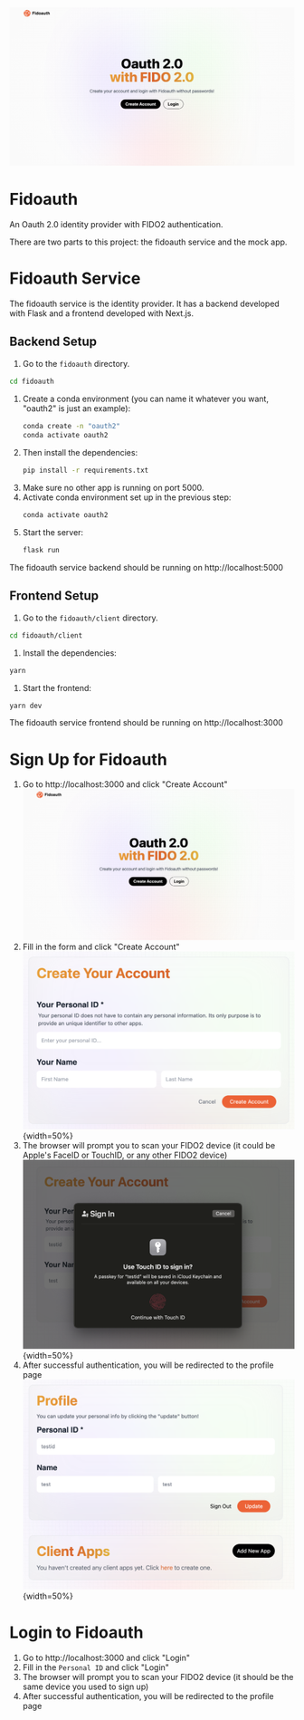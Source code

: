 
![image](./public/images/landing_page.png)

# Fidoauth

An Oauth 2.0 identity provider with FIDO2 authentication.


There are two parts to this project: the fidoauth service and the mock app.

# Fidoauth Service
The fidoauth service is the identity provider. It has a backend developed with Flask and a frontend developed with Next.js.

## Backend Setup
1. Go to the `fidoauth` directory.
``` bash
cd fidoauth
```

1. Create a conda environment (you can name it whatever you want, "oauth2" is just an example):
    ``` bash 
    conda create -n "oauth2"
    conda activate oauth2
    ```
1. Then install the dependencies:
    ``` bash 
    pip install -r requirements.txt
    ```
1. Make sure no other app is running on port 5000. 
1. Activate conda environment set up in the previous step:
    ``` bash 
    conda activate oauth2
    ```
1. Start the server:
    ``` bash 
    flask run
    ```
The fidoauth service backend should be running on http://localhost:5000

## Frontend Setup
1. Go to the `fidoauth/client` directory.
``` bash
cd fidoauth/client
```

1. Install the dependencies:
``` bash
yarn
```

1. Start the frontend:
``` bash
yarn dev
```

The fidoauth service frontend should be running on http://localhost:3000

# Sign Up for Fidoauth

1. Go to http://localhost:3000 and click "Create Account"
![image](./public/images/landing_page.png)
2. Fill in the form and click "Create Account"
![image](./public/images/sign_up.png){width=50%}
3. The browser will prompt you to scan your FIDO2 device (it could be Apple's FaceID or TouchID,  or any other FIDO2 device)
![image](./public/images/fido_prompt.png){width=50%}
4. After successful authentication, you will be redirected to the profile page
![image](./public/images/profile.png){width=50%}

# Login to Fidoauth

1. Go to http://localhost:3000 and click "Login"
1. Fill in the `Personal ID` and click "Login"
1. The browser will prompt you to scan your FIDO2 device (it should be the same device you used to sign up)
1. After successful authentication, you will be redirected to the profile page

